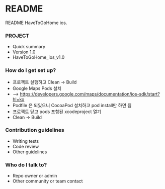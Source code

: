 # README #

README HaveToGoHome ios.

### PROJECT ###

* Quick summary
* Version 1.0
* HaveToGoHome_ios_v1.0

### How do I get set up? ###

* 프로젝트 실행하고 Clean -> Build
* Google Maps Pods 설치
* --> https://developers.google.com/maps/documentation/ios-sdk/start?hl=ko
* Podfile 은 되있으니 CocoaPod 설치하고 pod install만 하면 됨
* 프로젝트 닫고 pods 포함된 xcodeproject 열기
* Clean -> Build

### Contribution guidelines ###

* Writing tests
* Code review
* Other guidelines

### Who do I talk to? ###

* Repo owner or admin
* Other community or team contact